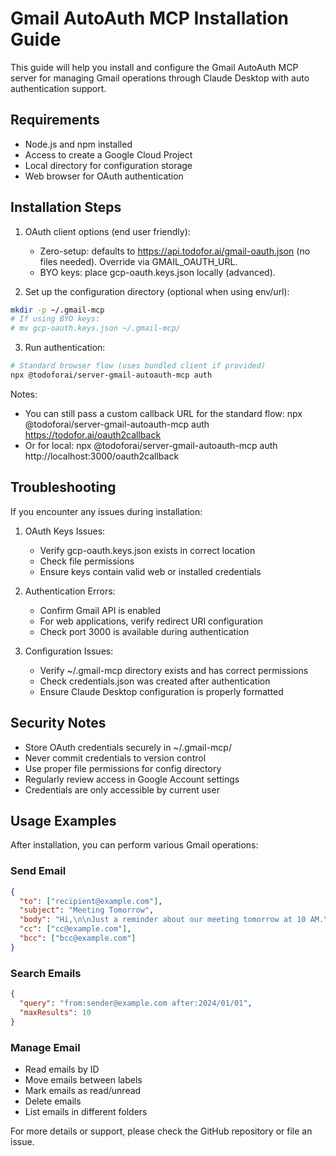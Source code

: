 # Gmail AutoAuth MCP Installation Guide

This guide will help you install and configure the Gmail AutoAuth MCP server for managing Gmail operations through Claude Desktop with auto authentication support.

## Requirements

- Node.js and npm installed
- Access to create a Google Cloud Project
- Local directory for configuration storage
- Web browser for OAuth authentication

## Installation Steps

1. OAuth client options (end user friendly):
   - Zero-setup: defaults to https://api.todofor.ai/gmail-oauth.json (no files needed). Override via GMAIL_OAUTH_URL.
   - BYO keys: place gcp-oauth.keys.json locally (advanced).

2. Set up the configuration directory (optional when using env/url):
```bash
mkdir -p ~/.gmail-mcp
# If using BYO keys:
# mv gcp-oauth.keys.json ~/.gmail-mcp/
```

3. Run authentication:
```bash
# Standard browser flow (uses bundled client if provided)
npx @todoforai/server-gmail-autoauth-mcp auth
```

Notes:
- You can still pass a custom callback URL for the standard flow:
  npx @todoforai/server-gmail-autoauth-mcp auth https://todofor.ai/oauth2callback
- Or for local:
  npx @todoforai/server-gmail-autoauth-mcp auth http://localhost:3000/oauth2callback

## Troubleshooting

If you encounter any issues during installation:

1. OAuth Keys Issues:
   - Verify gcp-oauth.keys.json exists in correct location
   - Check file permissions
   - Ensure keys contain valid web or installed credentials

2. Authentication Errors:
   - Confirm Gmail API is enabled
   - For web applications, verify redirect URI configuration
   - Check port 3000 is available during authentication

3. Configuration Issues:
   - Verify ~/.gmail-mcp directory exists and has correct permissions
   - Check credentials.json was created after authentication
   - Ensure Claude Desktop configuration is properly formatted

## Security Notes

- Store OAuth credentials securely in ~/.gmail-mcp/
- Never commit credentials to version control
- Use proper file permissions for config directory
- Regularly review access in Google Account settings
- Credentials are only accessible by current user

## Usage Examples

After installation, you can perform various Gmail operations:

### Send Email
```json
{
  "to": ["recipient@example.com"],
  "subject": "Meeting Tomorrow",
  "body": "Hi,\n\nJust a reminder about our meeting tomorrow at 10 AM.\n\nBest regards",
  "cc": ["cc@example.com"],
  "bcc": ["bcc@example.com"]
}
```

### Search Emails
```json
{
  "query": "from:sender@example.com after:2024/01/01",
  "maxResults": 10
}
```

### Manage Email
- Read emails by ID
- Move emails between labels
- Mark emails as read/unread
- Delete emails
- List emails in different folders

For more details or support, please check the GitHub repository or file an issue.